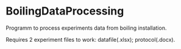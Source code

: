 # BoilingDataProcessing

Programm to process experiments data from boiling installation.

Requires 2 experiment files to work: datafile(.xlsx); protocol(.docx).
